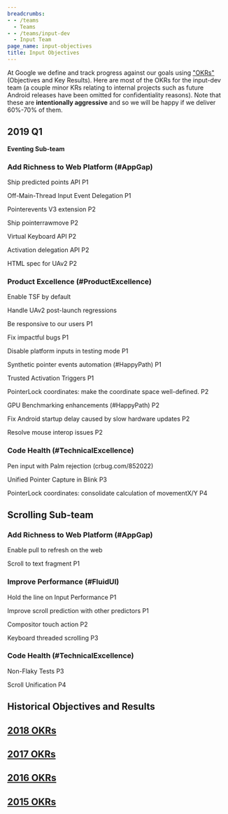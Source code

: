 ```yaml
---
breadcrumbs:
- - /teams
  - Teams
- - /teams/input-dev
  - Input Team
page_name: input-objectives
title: Input Objectives
---
```


At Google we define and track progress against our goals using
["OKRs"](https://www.gv.com/lib/how-google-sets-goals-objectives-and-key-results-okrs)
(Objectives and Key Results). Here are most of the OKRs for the input-dev team
(a couple minor KRs relating to internal projects such as future Android
releases have been omitted for confidentiality reasons). Note that these are
**intentionally aggressive** and so we will be happy if we deliver 60%-70% of
them.

## 2019 Q1

**Eventing Sub-team**

### Add Richness to Web Platform (#AppGap)

Ship predicted points API P1

Off-Main-Thread Input Event Delegation P1

Pointerevents V3 extension P2

Ship pointerrawmove P2

Virtual Keyboard API P2

Activation delegation API P2

HTML spec for UAv2 P2

### Product Excellence (#ProductExcellence)

Enable TSF by default

Handle UAv2 post-launch regressions

Be responsive to our users P1

Fix impactful bugs P1

Disable platform inputs in testing mode P1

Synthetic pointer events automation (#HappyPath) P1

Trusted Activation Triggers P1

PointerLock coordinates: make the coordinate space well-defined. P2

GPU Benchmarking enhancements (#HappyPath) P2

Fix Android startup delay caused by slow hardware updates P2

Resolve mouse interop issues P2

### Code Health (#TechnicalExcellence)

Pen input with Palm rejection (crbug.com/852022)

Unified Pointer Capture in Blink P3

PointerLock coordinates: consolidate calculation of movementX/Y P4

## Scrolling Sub-team

### Add Richness to Web Platform (#AppGap)

Enable pull to refresh on the web

Scroll to text fragment P1

### Improve Performance (#FluidUI)

Hold the line on Input Performance P1

Improve scroll prediction with other predictors P1

Compositor touch action P2

Keyboard threaded scrolling P3

### Code Health (#TechnicalExcellence)

Non-Flaky Tests P3

Scroll Unification P4

## Historical Objectives and Results

## [2018 OKRs](/teams/input-dev/input-objectives/2018-okrs)

## [2017 OKRs](/teams/input-dev/input-objectives/2017-okrs)

## [2016 OKRs](/teams/input-dev/input-objectives/2016-okrs)

## [2015 OKRs](/teams/input-dev/input-objectives/2015-okrs)